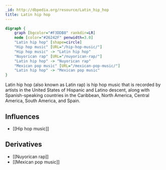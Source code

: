 ```yaml
---
_id: http://dbpedia.org/resource/Latin_hip_hop
title: Latin hip hop
---
```


```dot
digraph {
	graph [bgcolor="#F3DDB8" rankdir=LR]
	node [color="#26242F" penwidth=3.0]
	"Latin hip hop" [shape=circle]
	"Hip hop music" [URL="/hip-hop-music/"]
	"Hip hop music" -> "Latin hip hop"
	"Nuyorican rap" [URL="/nuyorican-rap/"]
	"Latin hip hop" -> "Nuyorican rap"
	"Mexican pop music" [URL="/mexican-pop-music/"]
	"Latin hip hop" -> "Mexican pop music"
}
```

Latin hip hop (also known as Latin rap) is hip hop music that is recorded by artists in the United States of Hispanic and Latino descent, along with Spanish-speaking countries in the Caribbean, North America, Central America, South America, and Spain.

## Influences

- [[Hip hop music]]

## Derivatives

- [[Nuyorican rap]]
- [[Mexican pop music]]
